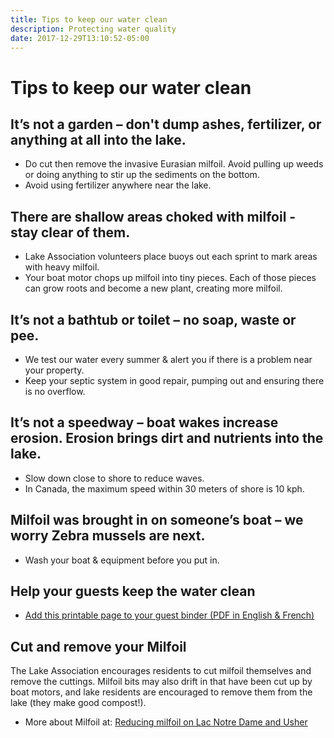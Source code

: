 ```yaml
---
title: Tips to keep our water clean
description: Protecting water quality
date: 2017-12-29T13:10:52-05:00
---
```

# Tips to keep our water clean

## It’s not a garden – don't dump ashes, fertilizer, or anything at all into the lake.

* Do cut then remove the invasive Eurasian milfoil. Avoid pulling up weeds or doing anything to stir up the sediments on the bottom.
* Avoid using fertilizer anywhere near the lake.

## There are shallow areas choked with milfoil - stay clear of them.  

* Lake Association volunteers place buoys out each sprint to mark areas with heavy milfoil.
* Your boat motor chops up milfoil into tiny pieces. Each of those pieces can grow roots and become a new plant, creating more milfoil.

## It’s not a bathtub or toilet – no soap, waste or pee.

* We test our water every summer & alert you if there is a problem near your property.
* Keep your septic system in good repair, pumping out and ensuring there is no overflow.

## It’s not a speedway – boat wakes increase erosion. Erosion brings dirt and nutrients into the lake.

* Slow down close to shore to reduce waves.
* In Canada, the maximum speed within 30 meters of shore is 10 kph.

## Milfoil was brought in on someone’s boat – we worry Zebra mussels are next.

* Wash your boat & equipment before you put in.

## Help your guests keep the water clean

* [Add this printable page to your guest binder (PDF in English & French)](/assets/docs/LacBinderPage-EN-FR.pdf)

## Cut and remove your Milfoil

The Lake Association encourages residents to cut milfoil themselves and remove the cuttings. Milfoil bits may also drift in that have been cut up by boat motors, and lake residents are encouraged to remove them from the lake (they make good compost!).

* More about Milfoil at: [Reducing milfoil on Lac Notre Dame and Usher](/water/lnd-milfoil/)
